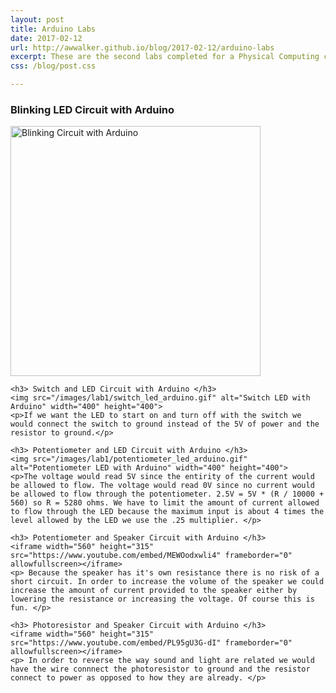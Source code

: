 ```yaml
---
layout: post
title: Arduino Labs
date: 2017-02-12
url: http://awwalker.github.io/blog/2017-02-12/arduino-labs
excerpt: These are the second labs completed for a Physical Computing class I took under Professor Amos Bloomberg at NYU. Here we started using the arduino to program simple behaviors.
css: /blog/post.css

---
```

<section class="post-content">
    <h3> Blinking LED Circuit with Arduino </h3>
    <img src="/images/lab1/blinking_led_arduino.gif" alt="Blinking Circuit with Arduino" width="400" height="400">

    <h3> Switch and LED Circuit with Arduino </h3>
    <img src="/images/lab1/switch_led_arduino.gif" alt="Switch LED with Arduino" width="400" height="400">
    <p>If we want the LED to start on and turn off with the switch we would connect the switch to ground instead of the 5V of power and the resistor to ground.</p>

    <h3> Potentiometer and LED Circuit with Arduino </h3>
    <img src="/images/lab1/potentiometer_led_arduino.gif" alt="Potentiometer LED with Arduino" width="400" height="400">
    <p>The voltage would read 5V since the entirity of the current would be allowed to flow. The voltage would read 0V since no current would be allowed to flow through the potentiometer. 2.5V = 5V * (R / 10000 + 560) so R = 5280 ohms. We have to limit the amount of current allowed to flow through the LED because the maximum input is about 4 times the level allowed by the LED we use the .25 multiplier. </p>

    <h3> Potentiometer and Speaker Circuit with Arduino </h3>
    <iframe width="560" height="315" src="https://www.youtube.com/embed/MEWOodxwli4" frameborder="0" allowfullscreen></iframe>
    <p> Because the speaker has it's own resistance there is no risk of a short circuit. In order to increase the volume of the speaker we could increase the amount of current provided to the speaker either by lowering the resistance or increasing the voltage. Of course this is fun. </p>
    
    <h3> Photoresistor and Speaker Circuit with Arduino </h3>
    <iframe width="560" height="315" src="https://www.youtube.com/embed/PL95gU3G-dI" frameborder="0" allowfullscreen></iframe>
    <p> In order to reverse the way sound and light are related we would have the wire connnect the photoresistor to ground and the resistor connect to power as opposed to how they are already. </p>

